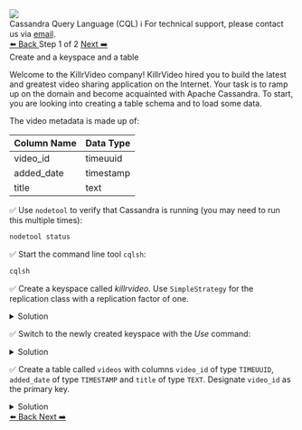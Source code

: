 <!-- TOP -->
<div class="top">
  <img class="scenario-academy-logo" src="https://datastax-academy.github.io/katapod-shared-assets/images/ds-academy-2023.svg" />
  <div class="scenario-title-section">
    <span class="scenario-title">Cassandra Query Language (CQL)</span>
    <span class="scenario-subtitle">ℹ️ For technical support, please contact us via <a href="mailto:academy@datastax.com">email</a>.</span>
  </div>
</div>

<!-- NAVIGATION -->
<div id="navigation-top" class="navigation-top">
 <a href='command:katapod.loadPage?[{"step":"intro"}]'
   class="btn btn-dark navigation-top-left">⬅️ Back
 </a>
<span class="step-count"> Step 1 of 2</span>
 <a href='command:katapod.loadPage?[{"step":"step2"}]' 
    class="btn btn-dark navigation-top-right">Next ➡️
  </a>
</div>

<!-- CONTENT -->

<div class="step-title">Create and a keyspace and a table</div>

Welcome to the KillrVideo company! KillrVideo hired you to build the latest and greatest video sharing application on the Internet. Your task is to ramp up on the domain and become acquainted with Apache Cassandra. To start, you are looking into creating a table schema and to load some data.

The video metadata is made up of:

| Column Name | Data Type |
|-------------|-----------|
| video_id    | timeuuid  |
| added_date  | timestamp |
| title       | text      |

✅ Use `nodetool` to verify that Cassandra is running (you may need to run this multiple times):

```bash
nodetool status
```

✅ Start the command line tool `cqlsh`:

```bash
cqlsh
```

✅ Create a keyspace called *killrvideo*. Use `SimpleStrategy` for the replication class with a replication factor of one.

<details class="katapod-details">
  <summary>Solution</summary>

```cql
CREATE KEYSPACE killrvideo
WITH replication = {
  'class':'SimpleStrategy', 
  'replication_factor': 1
};
```

</details>

✅ Switch to the newly created keyspace with the *Use* command:
<details class="katapod-details">
  <summary>Solution</summary>

```bash
use killrvideo;
```

</details>

✅ Create a table called `videos` with columns `video_id` of type `TIMEUUID`, `added_date` of type `TIMESTAMP` and `title` of type `TEXT`. Designate `video_id` as the primary key.

<details class="katapod-details">
  <summary>Solution</summary>

```cql
CREATE TABLE videos (
  video_id TIMEUUID,
  added_date TIMESTAMP,
  title TEXT,
  PRIMARY KEY (video_id)
);
```

</details>

<!-- NAVIGATION -->
<div id="navigation-bottom" class="navigation-bottom">
 <a href='command:katapod.loadPage?[{"step":"intro"}]'
   class="btn btn-dark navigation-bottom-left">⬅️ Back
 </a>
 <a href='command:katapod.loadPage?[{"step":"step2"}]'
    class="btn btn-dark navigation-bottom-right">Next ➡️
  </a>
</div>

